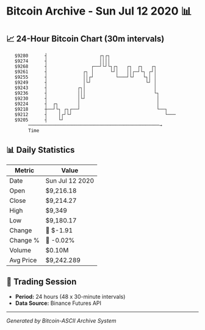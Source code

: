 # Bitcoin Archive - Sun Jul 12 2020 📊

## 📈 24-Hour Bitcoin Chart (30m intervals)

```
   $9280      ┤                   ┌┐┌┐                         
   $9274      ┤                   ││││                         
   $9268      ┤                ┌──┘└┘└┐┌┐   ┌┐  ┌┐   ┌┐        
   $9261      ┤             ┌┐ │      └┘│   ││┌─┘└┐ ┌┘│        
   $9255      ┤             ││┌┘        └───┘└┘   └┐│ │        
   $9249      ┤             │└┘                    └┘ │        
   $9243      ┤           ┌┐│                         │        
   $9236      ┤           │││                         └┐       
   $9230      ┤           │└┘                          │       
   $9224      ┤  ┌┐       │                            │       
   $9218      ┼──┘└┐ ┌┐┌──┘                            └──┐    
   $9212      ┤    │┌┘└┘                                  └─── 
   $9205      ┤    └┘                                          
        ────────────────────────────────────────────────→
        Time
```

## 📊 Daily Statistics

| Metric | Value |
|--------|-------|
| Date | Sun Jul 12 2020 |
| Open | $9,216.18 |
| Close | $9,214.27 |
| High | $9,349 |
| Low | $9,180.17 |
| Change | 🔴 $-1.91 |
| Change % | 🔴 -0.02% |
| Volume | $0.10M |
| Avg Price | $9,242.289 |

## 📅 Trading Session

- **Period:** 24 hours (48 x 30-minute intervals)
- **Data Source:** Binance Futures API

---
*Generated by Bitcoin-ASCII Archive System*
